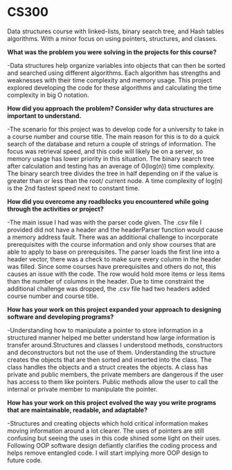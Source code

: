 # CS300 

Data structures course with linked-lists, binary search tree, and Hash tables algorithms. With a minor focus on using pointers, structures, and classes. 


**What was the problem you were solving in the projects for this course?**

-Data structures help organize variables into objects that can then be sorted and searched using different algorithms. Each algorithm has strengths and weaknesses with their time complexity and memory usage. This project explored developing the code for these algorithms and calculating the time complexity in big O notation. 

**How did you approach the problem? Consider why data structures are important to understand.** 

-The scenario for this project was to develop code for a university to take in a course number and course title. The main reason for this is to do a quick search of the database and return a couple of strings of information. The focus was retrieval speed, and this code will likely be on a server, so memory usage has lower priority in this situation. The binary search tree after calculation and testing has an average of 0(log(n)) time complexity. The binary search tree divides the tree in half depending on if the value is greater than or less than the root/ current node. A time complexity of log(n) is the 2nd fastest speed next to constant time. 

**How did you overcome any roadblocks you encountered while going through the activities or project?** 

-The main issue I had was with the parser code given. The .csv file I provided did not have a header and the headerParser function would cause a memory address fault. There was an additional challenge to incorporate prerequisites with the course information and only show courses that are able to apply to base on prerequisites. The parser loads the first line into a header vector, there was a check to make sure every column in the header was filled. Since some courses have prerequisites and others do not, this causes an issue with the code. The row would hold more items or less items than the number of columns in the header. Due to time constraint the additional challenge was dropped, the .csv file had two headers added course number and course title.   

**How has your work on this project expanded your approach to designing software and developing programs?** 

-Understanding how to manipulate a pointer to store information in a structured manner helped me better understand how large information is transfer around.Structures and classes I understood methods, constructors and deconstructors but not the use of them. Understanding the structure creates the objects that are then sorted and inserted into the class. The class handles the objects and a struct creates the objects. A class has private and public members, the private members are dangerous if the user has access to them like pointers. Public methods allow the user to call the internal or private member to manipulate the pointer. 
  
**How has your work on this project evolved the way you write programs that are maintainable, readable, and adaptable?** 

-Structures and creating objects which hold critical information makes moving information around a lot clearer. The uses of pointers are still confusing but seeing the uses in this code shined some light on their uses. Following OOP software design defiantly clarifies the coding process and helps remove entangled code. I will start implying more OOP design to future code. 
